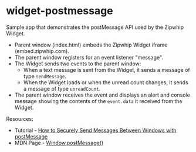 # widget-postmessage

Sample app that demonstrates the postMessage API used by the Zipwhip Widget.
 
- Parent window (index.html) embeds the Zipwhip Widget iframe (embed.zipwhip.com). 
- The parent window registers for an event listener "message".
- The Widget sends two events to the parent window:
  - When a text message is sent from the Widget, it sends a message of type `sendMessage`.
  - When the Widget loads or when the unread count changes, it sends a message of type `unreadCount`.
- The parent window receives the event and displays an alert and console message showing the contents of the `event.data` it received from the Widget.


Resources:

- Tutorial - [How to Securely Send Messages Between Windows with postMessage](https://blog.teamtreehouse.com/cross-domain-messaging-with-postmessage)
- MDN Page -  [Window.postMessage()](https://developer.mozilla.org/en-US/docs/Web/API/Window/postMessage)